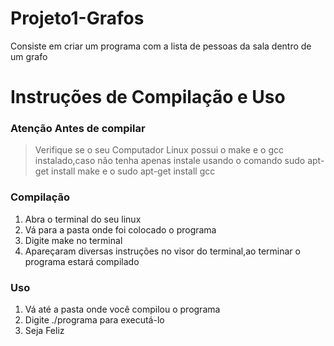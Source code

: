 # Projeto1-Grafos
Consiste em criar um programa com a lista de pessoas da sala dentro de um grafo

# Instruções de Compilação e Uso
### Atenção Antes de compilar
>Verifique se o seu Computador Linux possui o make e o gcc instalado,caso não tenha apenas instale usando o comando sudo apt-get install make e o sudo apt-get install gcc

### Compilação
1. Abra o terminal do seu linux
2. Vá para a pasta onde foi colocado o programa
3. Digite make no terminal
4. Apareçaram diversas instruções no visor do terminal,ao terminar o programa estará compilado

### Uso
1. Vá até a pasta onde você compilou o programa
2. Digite ./programa para executá-lo
3. Seja Feliz
